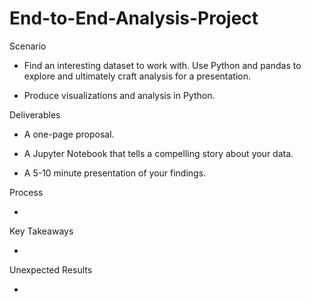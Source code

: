 # End-to-End-Analysis-Project

Scenario

- Find an interesting dataset to work with. Use Python and pandas to explore and ultimately craft analysis for a presentation. 

- Produce visualizations and analysis in Python.

Deliverables

- A one-page proposal.

- A Jupyter Notebook that tells a compelling story about your data.

- A 5-10 minute presentation of your findings.

Process

- 

Key Takeaways

- 

Unexpected Results

- 
